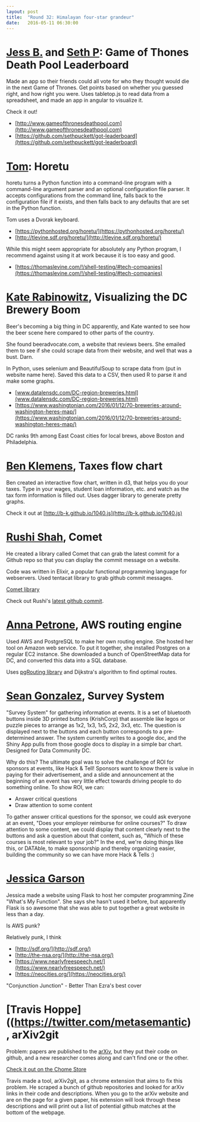 ```yaml
---
layout: post
title:  "Round 32: Himalayan four-star grandeur"
date:   2016-05-11 06:30:00
---
```


# [Jess B.](https://twitter.com/SirJesstheBrave) and [Seth P](https://twitter.com/sethpuckett): Game of Thones Death Pool Leaderboard

Made an app so their friends could all vote for who they thought would die in the next Game of Thrones.
Get points based on whether you guessed right, and how right you were.
Uses tabletop.js to read data from a spreadsheet, and made an app in angular to visualize it.

Check it out!

+ [http://www.gameofthronesdeathpool.com](http://www.gameofthronesdeathpool.com)
+ [https://github.com/sethpuckett/got-leaderboard](https://github.com/sethpuckett/got-leaderboard)

# [Tom](https://twitter.com/thomaslevine): Horetu 

horetu turns a Python function into a command-line program with a command-line argument parser and an optional configuration file parser. It accepts configurations from the command line, falls back to the configuration file if it exists, and then falls back to any defaults that are set in the Python function.

Tom uses a Dvorak keyboard.

+ [https://pythonhosted.org/horetu/](https://pythonhosted.org/horetu/)
+ [http://tlevine.sdf.org/horetu/](http://tlevine.sdf.org/horetu/)

While this might seem appropriate for absolutely any Python program, I recommend against using it at work because it is too easy and good.

+ [https://thomaslevine.com/!/shell-testing/#tech-companies](https://thomaslevine.com/!/shell-testing/#tech-companies)


# [Kate Rabinowitz](https://twitter.com/DataLensDC), Visualizing the DC Brewery Boom

Beer's becoming a big thing in DC apparently, and Kate wanted to see how the beer scene here compared to other parts of the country.

She found beeradvocate.com, a website that reviews beers. She emailed them to see if she could scrape data from their website, and well that was a bust. Darn.

In Python, uses selenium and BeautifulSoup to scrape data from (put in website name here). Saved this data to a CSV, then used R to parse it and make some graphs.

+ [www.datalensdc.com/DC-region-breweries.html](www.datalensdc.com/DC-region-breweries.html)
+ [https://www.washingtonian.com/2016/01/12/70-breweries-around-washington-heres-map/](https://www.washingtonian.com/2016/01/12/70-breweries-around-washington-heres-map/)

DC ranks 9th among East Coast cities for local brews, above Boston and Philadelphia.

# [Ben Klemens](https://twitter.com/b__k), Taxes flow chart

Ben created an interactive flow chart, written in d3, that helps you do your taxes. Type in your wages, student loan information, etc. and watch as the tax form information is filled out. Uses dagger library to generate pretty graphs.

Check it out at [http://b-k.github.io/1040.js](http://b-k.github.io/1040.js)

# [Rushi Shah](https://twitter.com/2016rshah), Comet

He created a library called Comet that can grab the latest commit for a Github repo so that you can display the commit message on a website.

Code was written in Elixir, a popular functional programming language for webservers. Used tentacat library to grab github commit messages.

[Comet library](https://github.com/2016rshah/comet)

Check out Rushi's [latest github commit](http://comet.rshah.org/2016rshah).

# [Anna Petrone](https://twitter.com/ampetr89), AWS routing engine

Used AWS and PostgreSQL to make her own routing engine. She hosted her tool on Amazon web service. To put it together, she installed Postgres on a regular EC2 instance. She downloaded a bunch of OpenStreetMap data for DC, and converted this data into a SQL database.

Uses [pgRouting library](https://github.com/pgRouting/pgrouting) and Dijkstra's algorithm to find optimal routes.

# [Sean Gonzalez](https://twitter.com/SeanMGonzalez), Survey System

"Survey System" for gathering information at events. It is a set of bluetooth buttons inside 3D printed buttons (KrishCorp) that assemble like legos or puzzle pieces to arrange as 1x2, 1x3, 1x5, 2x2, 3x3, etc. The question is displayed next to the buttons and each button corresponds to a pre-determined answer. The system currently writes to a google doc, and the Shiny App pulls from those google docs to display in a simple bar chart. Designed for Data Community DC.

Why do this? The ultimate goal was to solve the challenge of ROI for sponsors at events, like Hack & Tell! Sponsors want to know there is value in paying for their advertisement, and a slide and announcement at the beginning of an event has very little effect towards driving people to do something online. To show ROI, we can:
+ Answer critical questions
+ Draw attention to some content

To gather answer critical questions for the sponsor, we could ask everyone at an event, "Does your employer reimburse for online courses?"
To draw attention to some content, we could display that content clearly next to the buttons and ask a question about that content, such as, "Which of these courses is most relevant to your job?"
In the end, we're doing things like this, or DATAble, to make sponsorship and thereby organizing easier, building the community so we can have more Hack & Tells :)

# [Jessica Garson](https://twitter.com/jessicagarson )

Jessica made a website using Flask to host her computer programming Zine "What's My Function". She says she hasn't used it before, but apparently Flask is so awesome that she was able to put together a great website in less than a day.

Is AWS punk?

Relatively punk, I think

+ [http://sdf.org/](http://sdf.org/)
+ [http://the-nsa.org/](http://the-nsa.org/)
+ [https://www.nearlyfreespeech.net/](https://www.nearlyfreespeech.net/)
+ [https://neocities.org/](https://neocities.org/)

"Conjunction Junction" - Better Than Ezra's best cover

# [Travis Hoppe]((https://twitter.com/metasemantic),  arXiv2git

Problem: papers are published to the [arXiv](https://arxiv.org/), but they put their code on github, and a new researcher comes along and can't find one or the other.

[Check it out on the Chome Store](https://chrome.google.com/webstore/detail/arxiv2git/gfhbipbocjiapodeflmklgnnnndplnpp/related?hl=en)

Travis made a tool, arXiv2git, as a chrome extension that aims to fix this problem. 
He scraped a bunch of github repositories and looked for arXiv links in their code and descriptions. 
When you go to the arXiv website and are on the page for a given paper, his extension will look through these descriptions and will print out a list of potential github matches at the bottom of the webpage.
